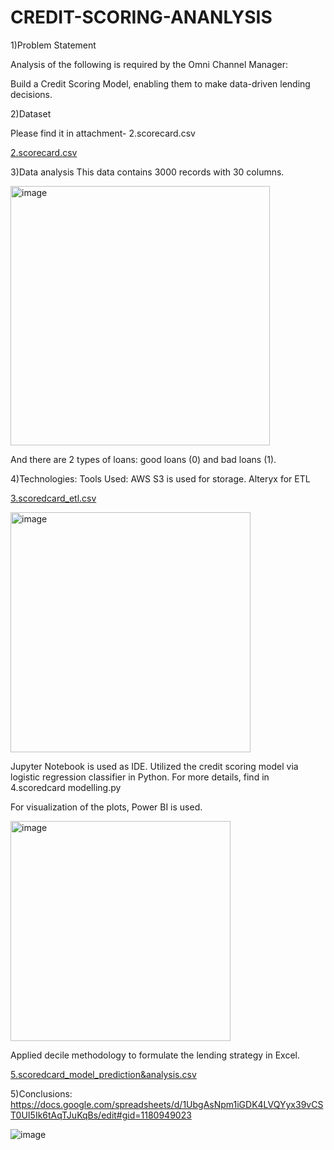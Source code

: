 # CREDIT-SCORING-ANANLYSIS

1)Problem Statement

Analysis of the following is required by the Omni Channel Manager:

Build a Credit Scoring Model, enabling them to make data-driven lending decisions.

2)Dataset

 Please find it in attachment-
 2.scorecard.csv
 
 [2.scorecard.csv](https://github.com/YANHONGLU/CREDIT-SCORING-ANANLYSIS/files/9641708/2.scorecard.csv)

3)Data analysis
This data contains 3000 records with 30 columns.

<img width="415" alt="image" src="https://user-images.githubusercontent.com/74843963/192163473-18898a23-bd2d-4005-aab4-fed2843b5c49.png">



And there are 2 types of loans: good loans (0) and bad loans (1).

4)Technologies:
Tools Used:
AWS S3 is used for storage.
Alteryx for ETL

[3.scoredcard_etl.csv](https://github.com/YANHONGLU/CREDIT-SCORING-ANANLYSIS/files/9641709/3.scoredcard_etl.csv)


<img width="384" alt="image" src="https://user-images.githubusercontent.com/74843963/192163484-3eb96e39-3b84-434c-91fc-9937a8d63ef0.png">


Jupyter Notebook is used as IDE. 
Utilized the credit scoring model via logistic regression classifier in Python.
For more details, find in 4.scoredcard modelling.py

For visualization of the plots, Power BI is used.

<img width="352" alt="image" src="https://user-images.githubusercontent.com/74843963/192163537-1bc36789-8a3f-43df-88a5-9973a8ae4eea.png">


Applied decile methodology to formulate the lending strategy in Excel.


[5.scoredcard_model_prediction&analysis.csv](https://github.com/YANHONGLU/CREDIT-SCORING-ANANLYSIS/files/9641710/5.scoredcard_model_prediction.analysis.csv)


5)Conclusions:
https://docs.google.com/spreadsheets/d/1UbgAsNpm1iGDK4LVQYyx39vCST0UI5Ik6tAqTJuKqBs/edit#gid=1180949023


![image](https://user-images.githubusercontent.com/74843963/192164431-5557cad4-0fe6-45fb-9d7f-8b7272fc8497.png)


